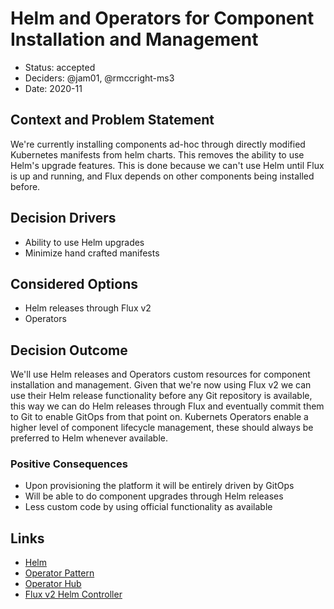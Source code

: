 # Helm and Operators for Component Installation and Management

* Status: accepted
* Deciders: @jam01, @rmccright-ms3
* Date: 2020-11

## Context and Problem Statement

We're currently installing components ad-hoc through directly modified Kubernetes manifests from helm charts. This removes the ability to use Helm's upgrade features. This is done because we can't use Helm until Flux is up and running, and Flux depends on other components being installed before.

## Decision Drivers <!-- optional -->

* Ability to use Helm upgrades
* Minimize hand crafted manifests

## Considered Options

* Helm releases through Flux v2
* Operators

## Decision Outcome

We'll use Helm releases and Operators custom resources for component installation and management. Given that we're now using Flux v2 we can use their Helm release functionality before any Git repository is available, this way we can do Helm releases through Flux and eventually commit them to Git to enable GitOps from that point on. Kubernets Operators enable a higher level of component lifecycle management, these should always be preferred to Helm whenever available.

### Positive Consequences <!-- optional -->

* Upon provisioning the platform it will be entirely driven by GitOps
* Will be able to do component upgrades through Helm releases
* Less custom code by using official functionality as available

## Links <!-- optional -->

* [Helm](https://helm.sh/)
* [Operator Pattern](https://kubernetes.io/docs/concepts/extend-kubernetes/operator/)
* [Operator Hub](https://operatorhub.io/)
* [Flux v2 Helm Controller](https://toolkit.fluxcd.io/components/helm/controller/)
